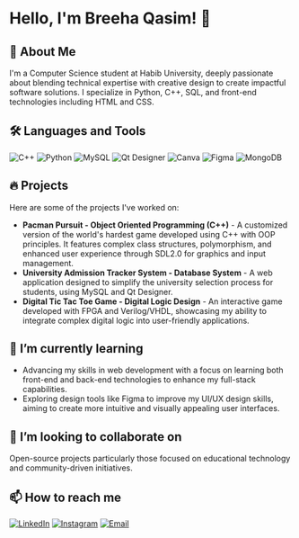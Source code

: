 # Hello, I'm Breeha Qasim! 👋

## 🚀 About Me
I'm a Computer Science student at Habib University, deeply passionate about blending technical expertise with creative design to create impactful software solutions. I specialize in Python, C++, SQL, and front-end technologies including HTML and CSS.

## 🛠 Languages and Tools
![C++](https://img.shields.io/badge/C++-00599C?style=for-the-badge&logo=cplusplus&logoColor=white)
![Python](https://img.shields.io/badge/Python-3776AB?style=for-the-badge&logo=python&logoColor=white)
![MySQL](https://img.shields.io/badge/MySQL-4479A1?style=for-the-badge&logo=mysql&logoColor=white)
![Qt Designer](https://img.shields.io/badge/Qt_Designer-41CD52?style=for-the-badge&logo=qt&logoColor=white)
![Canva](https://img.shields.io/badge/Canva-00C4CC?style=for-the-badge&logo=canva&logoColor=white)
![Figma](https://img.shields.io/badge/Figma-F24E1E?style=for-the-badge&logo=figma&logoColor=white)
![MongoDB](https://img.shields.io/badge/MongoDB-47A248?style=for-the-badge&logo=mongodb&logoColor=white)

## 🔥 Projects
Here are some of the projects I've worked on:
- **Pacman Pursuit - Object Oriented Programming (C++)** - A customized version of the world's hardest game developed using C++ with OOP principles. It features complex class structures, polymorphism, and enhanced user experience through SDL2.0 for graphics and input management.
- **University Admission Tracker System - Database System** - A web application designed to simplify the university selection process for students, using MySQL and Qt Designer.
- **Digital Tic Tac Toe Game - Digital Logic Design** - An interactive game developed with FPGA and Verilog/VHDL, showcasing my ability to integrate complex digital logic into user-friendly applications.

## 🌱 I’m currently learning
- Advancing my skills in web development with a focus on learning both front-end and back-end technologies to enhance my full-stack capabilities.
- Exploring design tools like Figma to improve my UI/UX design skills, aiming to create more intuitive and visually appealing user interfaces.

## 👯 I’m looking to collaborate on
Open-source projects particularly those focused on educational technology and community-driven initiatives.

## 📫 How to reach me
[![LinkedIn](https://img.shields.io/badge/LinkedIn-blue?style=flat-square&logo=linkedin&logoColor=white&link=https://www.linkedin.com/in/your_linkedin_username)](https://www.linkedin.com/in/breehaqasim/)
[![Instagram](https://img.shields.io/badge/Instagram-E4405F?style=flat-square&logo=instagram&logoColor=white&link=https://www.instagram.com/your_instagram_username)](https://www.instagram.com/graphicsbybreeha?igsh=MXRocm4zcjM4czQ1Mw==)
[![Email](https://img.shields.io/badge/Email-D14836?style=flat-square&logo=gmail&logoColor=white&link=mailto:your_email_address)](mailto:breehaaqasim@gmail.com)


